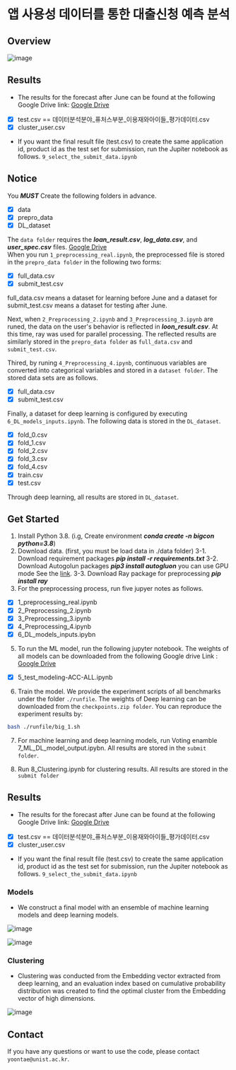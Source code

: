 # 앱 사용성 데이터를 통한 대출신청 예측 분석


## Overview

![image](https://user-images.githubusercontent.com/87846187/195023245-b59ced62-367c-4067-8090-be344bab5357.png)


## Results

- The results for the forecast after June can be found at the following Google Drive link: [Google Drive](https://drive.google.com/file/d/1GulS4_wah_pz9PiMQ9i2hTHOQK-z9wW2/view?usp=sharing)
- [x] test.csv == 데이터분석분야_퓨처스부분_이용재와아이들_평가데이터.csv
- [x] cluster_user.csv 

- If you want the final result file (test.csv) to create the same application id, product id as the test set for submission, run the Jupiter notebook as follows. `9_select_the_submit_data.ipynb`

## Notice

You ***MUST*** Create the following folders in advance.
- [x] data
- [x] prepro_data
- [x] DL_dataset

The `data folder` requires the ***loan_result.csv***, ***log_data.csv***, and ***user_spec.csv*** files. [Google Drive](https://drive.google.com/file/d/1UNViyS4iHeTkAAR9yO9iwB5zrQKuf4w3/view?usp=sharing)  \
When you run `1_preprocessing_real.ipynb`, the preprocessed file is stored in the `prepro_data folder` in the following two forms:
- [x] full_data.csv
- [x] submit_test.csv 

full_data.csv means a dataset for learning before June and a dataset for submit_test.csv means a dataset for testing after June.



Next, when `2_Preprocessing_2.ipynb` and `3_Preprocessing_3.ipynb` are runed, the data on the user's behavior is reflected in ***loon_result.csv***. At this time, ray was used for parallel processing. The reflected results are similarly stored in the `prepro_data folder` as `full_data.csv` and `submit_test.csv`.

Thired, by runing `4_Preprocessing_4.ipynb`, continuous variables are converted into categorical variables and stored in a `dataset folder`. The stored data sets are as follows.
- [x] full_data.csv
- [x] submit_test.csv 

Finally, a dataset for deep learning is configured by executing `6_DL_models_inputs.ipynb`. The following data is stored in the `DL_dataset`.
- [x] fold_0.csv
- [x] fold_1.csv
- [x] fold_2.csv
- [x] fold_3.csv
- [x] fold_4.csv
- [x] train.csv
- [x] test.csv

Through deep learning, all results are stored in `DL_dataset`.

## Get Started

1. Install Python 3.8. (i.g, Create environment ***conda create -n bigcon python=3.8***)
2. Download data. (first, you must be load data in ./data folder)
3-1. Download requirement packages ***pip install -r requirements.txt*** 
3-2. Download Autogolun packages ***pip3 install autogluon*** you can use GPU mode See the [link](https://auto.gluon.ai/stable/install.html).
3-3. Download Ray package for preprocessing ***pip install ray*** 
4. For the preprocessing process, run five jupyer notes as follows.
- [x] 1_preprocessing_real.ipynb
- [x] 2_Preprocessing_2.ipynb 
- [x] 3_Preprocessing_3.ipynb
- [x] 4_Preprocessing_4.ipynb
- [x] 6_DL_models_inputs.ipybn
5. To run the ML model, run the following jupyter notebook. The weights of all models can be downloaded from the following Google drive Link : [Google Drive](https://drive.google.com/file/d/1-sMeVVD-MjW48fmO6xdK0SVV-6sGutOn/view?usp=sharing)

- [x] 5_test_modeling-ACC-ALL.ipynb
6. Train the model. We provide the experiment scripts of all benchmarks under the folder `./runfile`. The weights of Deep learning can be downloaded from the `checkpoints.zip folder`. You can reproduce the experiment results by:
```bash
bash ./runfile/big_1.sh
```

7. For machine learning and deep learning models, run Voting enamble 7_ML_DL_model_output.ipybn. All results are stored in the `submit folder`.

8. Run 8_Clustering.ipynb for clustering results. All results are stored in the `submit folder`

## Results


- The results for the forecast after June can be found at the following Google Drive link: [Google Drive](https://drive.google.com/file/d/1GulS4_wah_pz9PiMQ9i2hTHOQK-z9wW2/view?usp=sharing)
- [x] test.csv == 데이터분석분야_퓨처스부분_이용재와아이들_평가데이터.csv
- [x] cluster_user.csv 

- If you want the final result file (test.csv) to create the same application id, product id as the test set for submission, run the Jupiter notebook as follows. `9_select_the_submit_data.ipynb`


### Models

- We construct a final model with an ensemble of machine learning models and deep learning models. 


![image](https://user-images.githubusercontent.com/87846187/195022823-44a2d855-b8d8-4b66-af76-5d84f548a5d1.png)

![image](https://user-images.githubusercontent.com/87846187/195022926-cc0fc4b7-e881-40eb-b019-09b8c736e665.png)


### Clustering

- Clustering was conducted from the Embedding vector extracted from deep learning, and an evaluation index based on cumulative probability distribution was created to find the optimal cluster from the Embedding vector of high dimensions.


![image](https://user-images.githubusercontent.com/87846187/195023653-3deede11-55e0-41bd-8b55-436629178e71.png)


## Contact

If you have any questions or want to use the code, please contact `yoontae@unist.ac.kr`.
